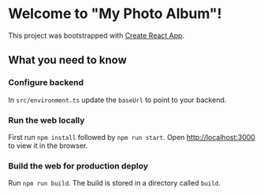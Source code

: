 # Welcome to "My Photo Album"!

This project was bootstrapped with [Create React App](https://github.com/facebook/create-react-app).

## What you need to know

### Configure backend

In `src/environment.ts` update the `baseUrl` to point to your backend.

### Run the web locally

First run `npm install` followed by `npm run start`. Open [http://localhost:3000](http://localhost:3000) to view it in the browser.

### Build the web for production deploy

Run `npm run build`. The build is stored in a directory called `build`.
